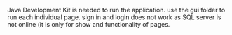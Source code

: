 Java Development Kit is needed to run the application. 
use the gui folder to run each individual page.
sign in and login does not work as SQL server is not online (it is only for show and functionality of pages.

